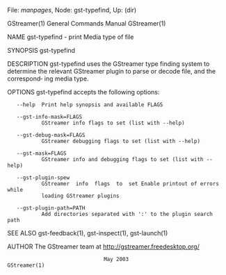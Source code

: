 File: *manpages*,  Node: gst-typefind,  Up: (dir)

GStreamer(1)                General Commands Manual               GStreamer(1)



NAME
       gst-typefind - print Media type of file

SYNOPSIS
       gst-typefind <file>

DESCRIPTION
       gst-typefind  uses  the  GStreamer type finding system to determine the
       relevant GStreamer plugin to parse or decode file, and the  correspond‐
       ing media type.

OPTIONS
       gst-typefind accepts the following options:

       --help  Print help synopsis and available FLAGS

       --gst-info-mask=FLAGS
               GStreamer info flags to set (list with --help)

       --gst-debug-mask=FLAGS
               GStreamer debugging flags to set (list with --help)

       --gst-mask=FLAGS
               GStreamer info and debugging flags to set (list with --help)

       --gst-plugin-spew
               GStreamer  info  flags  to  set Enable printout of errors while
               loading GStreamer plugins

       --gst-plugin-path=PATH
               Add directories separated with ':' to the plugin search path

SEE ALSO
       gst-feedback(1), gst-inspect(1), gst-launch(1)

AUTHOR
       The GStreamer team at http://gstreamer.freedesktop.org/



                                   May 2003                       GStreamer(1)
